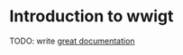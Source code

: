 # Introduction to wwigt

TODO: write [great documentation](http://jacobian.org/writing/great-documentation/what-to-write/)

